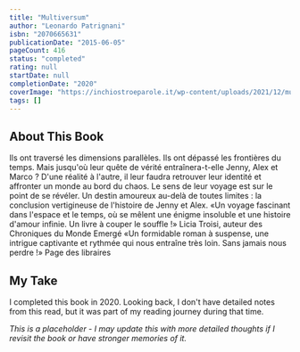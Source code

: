 ```yaml
---
title: "Multiversum"
author: "Leonardo Patrignani"
isbn: "2070665631"
publicationDate: "2015-06-05"
pageCount: 416
status: "completed"
rating: null
startDate: null
completionDate: "2020"
coverImage: "https://inchiostroeparole.it/wp-content/uploads/2021/12/multiversum.jpg"
tags: []
---
```


## About This Book

Ils ont traversé les dimensions parallèles. Ils ont dépassé les frontières du temps. Mais jusqu'où leur quête de vérité entraînera-t-elle Jenny, Alex et Marco ? D'une réalité à l'autre, il leur faudra retrouver leur identité et affronter un monde au bord du chaos. Le sens de leur voyage est sur le point de se révéler. Un destin amoureux au-delà de toutes limites : la conclusion vertigineuse de l'histoire de Jenny et Alex. «Un voyage fascinant dans l'espace et le temps, où se mêlent une énigme insoluble et une histoire d'amour infinie. Un livre à couper le souffle !» Licia Troisi, auteur des Chroniques du Monde Emergé «Un formidable roman à suspense, une intrigue captivante et rythmée qui nous entraîne très loin. Sans jamais nous perdre !» Page des libraires

## My Take

I completed this book in 2020. Looking back, I don't have detailed notes from this read, but it was part of my reading journey during that time.

_This is a placeholder - I may update this with more detailed thoughts if I revisit the book or have stronger memories of it._

